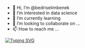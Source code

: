 - 👋 Hi, I’m @bedriselimbenek
- 👀 I’m interested in data science
- 🌱 I’m currently learning 
- 💞️ I’m looking to collaborate on ...
- 📫 How to reach me ...

[![Typing SVG](https://readme-typing-svg.demolab.com/?lines=First+line+of+text;Second+line+of+text)](https://git.io/typing-svg)
<!---
bedriselimbenek/bedriselimbenek is a ✨ special ✨ repository because its `README.md` (this file) appears on your GitHub profile.
You can click the Preview link to take a look at your changes.
--->

